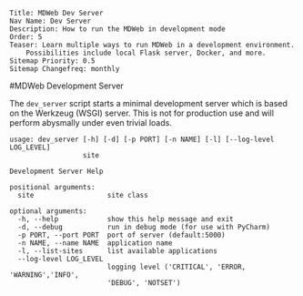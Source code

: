 ```metainf
Title: MDWeb Dev Server
Nav Name: Dev Server
Description: How to run the MDWeb in development mode
Order: 5
Teaser: Learn multiple ways to run MDWeb in a development environment.
    Possibilities include local Flask server, Docker, and more.
Sitemap Priority: 0.5
Sitemap Changefreq: monthly
```


#MDWeb Development Server

The `dev_server` script starts a minimal development server which is based on
the Werkzeug (WSGI) server. This is not for production use and will perform
abysmally under even trivial loads.

    usage: dev_server [-h] [-d] [-p PORT] [-n NAME] [-l] [--log-level LOG_LEVEL]
                      site
    
    Development Server Help
    
    positional arguments:
      site                  site class
    
    optional arguments:
      -h, --help            show this help message and exit
      -d, --debug           run in debug mode (for use with PyCharm)
      -p PORT, --port PORT  port of server (default:5000)
      -n NAME, --name NAME  application name
      -l, --list-sites      list available applications
      --log-level LOG_LEVEL
                            logging level ('CRITICAL', 'ERROR, 'WARNING','INFO',
                            'DEBUG', 'NOTSET')

